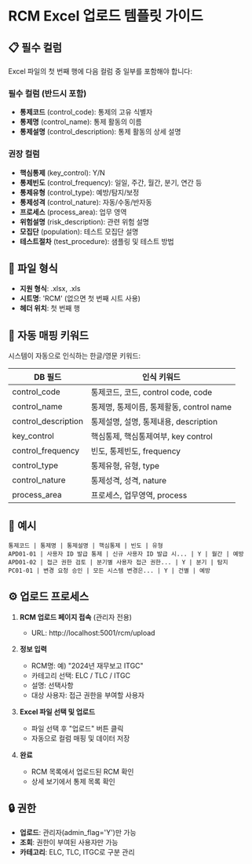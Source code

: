 # RCM Excel 업로드 템플릿 가이드

## 📋 필수 컬럼

Excel 파일의 첫 번째 행에 다음 컬럼 중 일부를 포함해야 합니다:

### 필수 컬럼 (반드시 포함)
- **통제코드** (control_code): 통제의 고유 식별자
- **통제명** (control_name): 통제 활동의 이름
- **통제설명** (control_description): 통제 활동의 상세 설명

### 권장 컬럼
- **핵심통제** (key_control): Y/N
- **통제빈도** (control_frequency): 일일, 주간, 월간, 분기, 연간 등
- **통제유형** (control_type): 예방/탐지/보정
- **통제성격** (control_nature): 자동/수동/반자동
- **프로세스** (process_area): 업무 영역
- **위험설명** (risk_description): 관련 위험 설명
- **모집단** (population): 테스트 모집단 설명
- **테스트절차** (test_procedure): 샘플링 및 테스트 방법

## 📁 파일 형식

- **지원 형식**: .xlsx, .xls
- **시트명**: 'RCM' (없으면 첫 번째 시트 사용)
- **헤더 위치**: 첫 번째 행

## 🎯 자동 매핑 키워드

시스템이 자동으로 인식하는 한글/영문 키워드:

| DB 필드 | 인식 키워드 |
|---------|------------|
| control_code | 통제코드, 코드, control code, code |
| control_name | 통제명, 통제이름, 통제활동, control name |
| control_description | 통제설명, 설명, 통제내용, description |
| key_control | 핵심통제, 핵심통제여부, key control |
| control_frequency | 빈도, 통제빈도, frequency |
| control_type | 통제유형, 유형, type |
| control_nature | 통제성격, 성격, nature |
| process_area | 프로세스, 업무영역, process |

## 📝 예시

```
통제코드 | 통제명 | 통제설명 | 핵심통제 | 빈도 | 유형
APD01-01 | 사용자 ID 발급 통제 | 신규 사용자 ID 발급 시... | Y | 월간 | 예방
APD01-02 | 접근 권한 검토 | 분기별 사용자 접근 권한... | Y | 분기 | 탐지
PC01-01 | 변경 요청 승인 | 모든 시스템 변경은... | Y | 건별 | 예방
```

## ⚙️ 업로드 프로세스

1. **RCM 업로드 페이지 접속** (관리자 전용)
   - URL: http://localhost:5001/rcm/upload

2. **정보 입력**
   - RCM명: 예) "2024년 재무보고 ITGC"
   - 카테고리 선택: ELC / TLC / ITGC
   - 설명: 선택사항
   - 대상 사용자: 접근 권한을 부여할 사용자

3. **Excel 파일 선택 및 업로드**
   - 파일 선택 후 "업로드" 버튼 클릭
   - 자동으로 컬럼 매핑 및 데이터 저장

4. **완료**
   - RCM 목록에서 업로드된 RCM 확인
   - 상세 보기에서 통제 목록 확인

## 🔒 권한

- **업로드**: 관리자(admin_flag='Y')만 가능
- **조회**: 권한이 부여된 사용자만 가능
- **카테고리**: ELC, TLC, ITGC로 구분 관리
